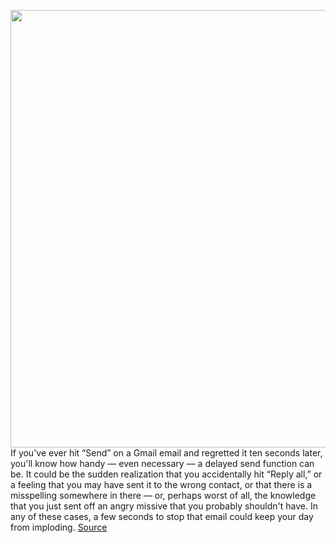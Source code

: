 <img src='https://cdn.vox-cdn.com/thumbor/TiZITGUGTGsuOUoV4h5s468dhLY=/0x0:2040x1360/1200x800/filters:focal(857x517:1183x843)/cdn.vox-cdn.com/uploads/chorus_image/image/69677953/acastro_201210_1777_gmail_0001.0.jpg' width='700px' /><br/>
If you've ever hit “Send” on a Gmail email and regretted it ten seconds later, you'll know how handy — even necessary — a delayed send function can be. It could be the sudden realization that you accidentally hit “Reply all,” or a feeling that you may have sent it to the wrong contact, or that there is a misspelling somewhere in there — or, perhaps worst of all, the knowledge that you just sent off an angry missive that you probably shouldn't have. In any of these cases, a few seconds to stop that email could keep your day from imploding.
<a href='https://www.theverge.com/22608125/gmail-how-to-undo-email-google-send'> Source <a/>